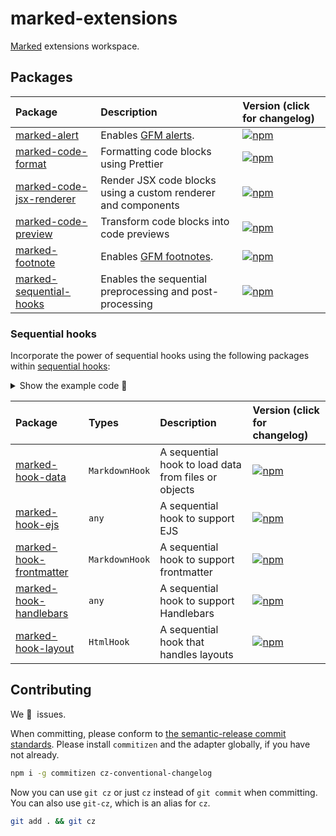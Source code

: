 # marked-extensions

[Marked](https://marked.js.org/) extensions workspace.

## Packages

| Package                                                | Description                                                                                                                                                                            | Version (click for changelog)                                                                            |
| :----------------------------------------------------- | :------------------------------------------------------------------------------------------------------------------------------------------------------------------------------------- | :------------------------------------------------------------------------------------------------------- |
| [marked-alert](packages/alert)                         | Enables [GFM alerts](https://github.com/orgs/community/discussions/16925).                                                                                                             | [![npm](https://img.shields.io/npm/v/marked-alert)](packages/alert/changelog.md)                         |
| [marked-code-format](packages/code-format)             | Formatting code blocks using Prettier                                                                                                                                                  | [![npm](https://img.shields.io/npm/v/marked-code-format)](packages/code-format/changelog.md)             |
| [marked-code-jsx-renderer](packages/code-jsx-renderer) | Render JSX code blocks using a custom renderer and components                                                                                                                          | [![npm](https://img.shields.io/npm/v/marked-code-jsx-renderer)](packages/code-jsx-renderer/changelog.md) |
| [marked-code-preview](packages/code-preview)           | Transform code blocks into code previews                                                                                                                                               | [![npm](https://img.shields.io/npm/v/marked-code-preview)](packages/code-preview/changelog.md)           |
| [marked-footnote](packages/footnote)                   | Enables [GFM footnotes](https://docs.github.com/en/get-started/writing-on-github/getting-started-with-writing-and-formatting-on-github/basic-writing-and-formatting-syntax#footnotes). | [![npm](https://img.shields.io/npm/v/marked-footnote)](packages/footnote/changelog.md)                   |
| [marked-sequential-hooks](packages/sequential-hooks)   | Enables the sequential preprocessing and post-processing                                                                                                                               | [![npm](https://img.shields.io/npm/v/marked-sequential-hooks)](packages/sequential-hooks/changelog.md)   |

### Sequential hooks

Incorporate the power of sequential hooks using the following packages within [sequential hooks](packages/sequential-hooks):

<details>
<summary>Show the example code 🚀</summary>

```js
import { Marked } from 'marked'
import markedSequentialHooks from 'marked-sequential-hooks'

const html = new Marked()
  .use(
    markedSequentialHooks({
      markdownHooks: [mdHoook1(), mdHook2],
      htmlHooks: [htmlHook1(), htmlHook2]
    })
  )
  .parse('# Content')

console.log(html)
```

</details>

| Package                                              | Types          | Description                                          | Version (click for changelog)                                                                          |
| :--------------------------------------------------- | :------------- | :--------------------------------------------------- | :----------------------------------------------------------------------------------------------------- |
| [marked-hook-data](packages/hook-data)               | `MarkdownHook` | A sequential hook to load data from files or objects | [![npm](https://img.shields.io/npm/v/marked-hook-data)](packages/hook-data/changelog.md)               |
| [marked-hook-ejs](packages/hook-ejs)                 | `any`          | A sequential hook to support EJS                     | [![npm](https://img.shields.io/npm/v/marked-hook-ejs)](packages/hook-ejs/changelog.md)                 |
| [marked-hook-frontmatter](packages/hook-frontmatter) | `MarkdownHook` | A sequential hook to support frontmatter             | [![npm](https://img.shields.io/npm/v/marked-hook-frontmatter)](packages/hook-frontmatter/changelog.md) |
| [marked-hook-handlebars](packages/hook-handlebars)   | `any`          | A sequential hook to support Handlebars              | [![npm](https://img.shields.io/npm/v/marked-hook-handlebars)](packages/hook-handlebars/changelog.md)   |
| [marked-hook-layout](packages/hook-layout)           | `HtmlHook`     | A sequential hook that handles layouts               | [![npm](https://img.shields.io/npm/v/marked-hook-layout)](packages/hook-layout/changelog.md)           |

## Contributing

We 💛&nbsp; issues.

When committing, please conform to [the semantic-release commit standards](https://www.conventionalcommits.org/). Please install `commitizen` and the adapter globally, if you have not already.

```bash
npm i -g commitizen cz-conventional-changelog
```

Now you can use `git cz` or just `cz` instead of `git commit` when committing. You can also use `git-cz`, which is an alias for `cz`.

```bash
git add . && git cz
```
